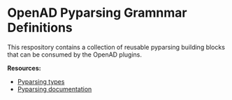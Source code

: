 # OpenAD Pyparsing Gramnmar Definitions

This respository contains a collection of reusable pyparsing building blocks that can be consumed by the OpenAD plugins.

**Resources:**
- [Pyparsing types](https://pyparsing-docs.readthedocs.io/en/latest/pyparsing.html)
- [Pyparsing documentation](https://pyparsing-docs.readthedocs.io/en/latest/pyparsing.html)
